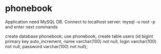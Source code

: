 # phonebook

Application need MySQL DB.
Connect to localhost server:
mysql -u root -p
and enter next commands

create database phonebook;
use phonebook;
create table users (id bigint primary key auto_increment, name varchar(100) not null, login varchar(100) not null, password varchar(100) not null);
